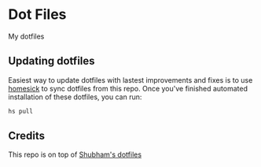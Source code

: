# Dot Files

My dotfiles

## Updating dotfiles

Easiest way to update dotfiles with lastest improvements and fixes is to use [homesick](https://github.com/andsens/homeshick) to sync dotfiles from this repo.
Once you've finished automated installation of these dotfiles, you can run:

```sh
hs pull
```

## Credits

This repo is on top of [Shubham's dotfiles](https://github.com/ylogx/dotfiles)

